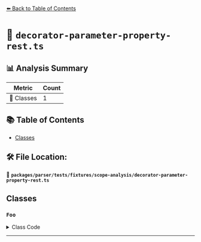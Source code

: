 [⬅️ Back to Table of Contents](../../../../../index.md)

# 📄 `decorator-parameter-property-rest.ts`

## 📊 Analysis Summary

| Metric | Count |
|--------|-------|
| 🧱 Classes | 1 |

## 📚 Table of Contents

- [Classes](#classes)

## 🛠️ File Location:
📂 **`packages/parser/tests/fixtures/scope-analysis/decorator-parameter-property-rest.ts`**

## Classes

### `Foo`

<details><summary>Class Code</summary>

```ts
export default class Foo {
  constructor(@Dec ...test: string[]) {}
}
```
</details>


---